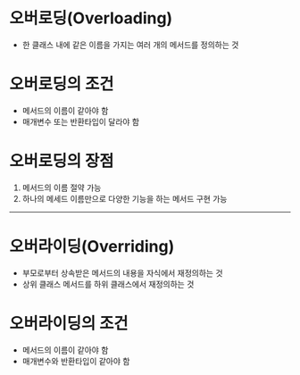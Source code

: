 # 오버로딩(Overloading)
  - 한 클래스 내에 같은 이름을 가지는 여러 개의 메서드를 정의하는 것

# 오버로딩의 조건
  - 메서드의 이름이 같아야 함
  - 매개변수 또는 반환타입이 달라야 함

# 오버로딩의 장점  
   1. 메서드의 이름 절약 가능
   2. 하나의 메세드 이름만으로 다양한 기능을 하는 메서드 구현 가능
----------------------------------------------------------------
# 오버라이딩(Overriding)
   - 부모로부터 상속받은 메서드의 내용을 자식에서 재정의하는 것
   - 상위 클래스 메서드를 하위 클래스에서 재정의하는 것

# 오버라이딩의 조건
   - 메서드의 이름이 같아야 함
   - 매개변수와 반환타입이 같아야 함
